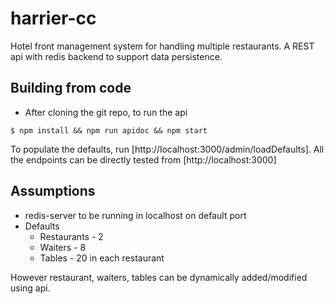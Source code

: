 # harrier-cc

Hotel front management system for handling multiple restaurants. A REST api with redis backend to support data persistence.

## Building from code

-   After cloning the git repo, to run the api
```
$ npm install && npm run apidoc && npm start
```

To populate the defaults, run [http://localhost:3000/admin/loadDefaults]. All the endpoints can be directly tested from [http://localhost:3000]

## Assumptions
-   redis-server to be running in localhost on default port
-   Defaults
    -   Restaurants - 2
    -   Waiters -   8
    -   Tables  -   20 in each restaurant

However restaurant, waiters, tables can be dynamically added/modified using api.


 